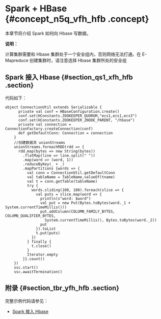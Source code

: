 # Spark + HBase {#concept_n5q_vfh_hfb .concept}

本章节将介绍 Spark 如何向 Hbase 写数据。

**说明：** 

计算集群需要和 Hbase 集群处于一个安全组内，否则网络无法打通。在 E-Mapreduce 创建集群时，请注意选择 Hbase 集群所处的安全组

## Spark 接入 Hbase {#section_qs1_xfh_hfb .section}

代码如下：

```
object ConnectionUtil extends Serializable {
      private val conf = HBaseConfiguration.create()
      conf.set(HConstants.ZOOKEEPER_QUORUM,"ecs1,ecs1,ecs3")
      conf.set(HConstants.ZOOKEEPER_ZNODE_PARENT, "/hbase")
      private val connection = ConnectionFactory.createConnection(conf)
      def getDefaultConn: Connection = connection
    }
    //创建数据流 unionStreams
    unionStreams.foreachRDD(rdd => {
      rdd.map(bytes => new String(bytes))
        .flatMap(line => line.split(" "))
        .map(word => (word, 1))
        .reduceByKey(_ + _)
        .mapPartitions {words => {
          val conn = ConnectionUtil.getDefaultConn
          val tableName = TableName.valueOf(tname)
          val t = conn.getTable(tableName)
          try {
            words.sliding(100, 100).foreach(slice => {
              val puts = slice.map(word => {
                println(s"word: $word")
                val put = new Put(Bytes.toBytes(word._1 + System.currentTimeMillis()))
                put.addColumn(COLUMN_FAMILY_BYTES, COLUMN_QUALIFIER_BYTES,
                  System.currentTimeMillis(), Bytes.toBytes(word._2))
                put
              }).toList
              t.put(puts)
            })
          } finally {
            t.close()
          }
          Iterator.empty
        }}.count()
    })
    ssc.start()
    ssc.awaitTermination()
```

## 附录 {#section_tbr_yfh_hfb .section}

完整示例代码请参见：

-   [Spark 接入 Hbase](https://github.com/aliyun/aliyun-emapreduce-demo/blob/master/src/main/scala/com/aliyun/emr/example/streaming/HBaseSample.scala)

